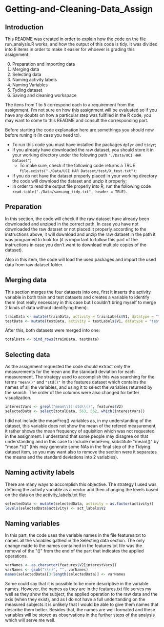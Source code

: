 Getting-and-Cleaning-Data_Assign
================================

Introduction
------------

This README was created in order to explain how the code on the file run_analysis.R works, and how the output of this code is tidy. It was divided into 8 items in order to make it easier for whoever is grading this assignment:

0. Preparation and importing data
1. Merging data
2. Selecting data
3. Naming activity labels
4. Naming Variables
5. Tyding dataset
6. Saving and cleaning workspace

The itens from 1 to 5 correspond each to a requirement from the assignment. I'm not sure on how this assignment will be evaluated so if you have any doubts on how a particular step was fullfiled in the R code, you may want to come to this README and consult the corresponding part.

Before starting the code explanation here are somethings you should now before runing it (in case you need to).
* To run this code you must have installed the packages ```dplyr``` and ```tidyr```;
* If you already have downloaded the raw dataset, you should store it in your working directory under the folowing path ```"./Data/UCI HAR Dataset"```;
  * To make sure, check if the following code returns a TRUE ```file.exists("./Data/UCI HAR Dataset/test/X_test.txt")```;
* If you do not have the dataset properly placed in your working directory the code will download the dataset and unzip it properly;
* In order to read the output file properly into R, run the following code ```read.table("./Data/samsung_tidy.txt", header = TRUE)```.

Preparation
--------------

In this section, the code will check if the raw dataset have already been downloaded and unziped in the correct path. In case you have not downloaded the raw dataset or not placed it properly according to the instructions above, it will download and unzip the raw dataset in the path it was programed to look for (it is important to follow this part of the instructions in case you don't want to download multiple copies of the dataset).

Also in this item, the code will load the used packages and import the used data from raw dataset folder.

Merging data
---------------

This section merges the four datasets into one, first it inserts the activity variable in both train and test datasets and creates a variable to identify them (not really necessary in this case but I couldn't bring myself to merge 2 kinds of data without identifying them):
```R
trainData <- mutate(trainData, activity = trainLabels$V1, datatype = "train")
testData <- mutate(testData, activity = testLabels$V1, datatype = "test")
```

After this, both datasets were merged into one:
```R
totalData <- bind_rows(trainData, testData)
```

Selecting data
--------------

As the assignment requested the code should extract only the measurements for the mean and the standard deviation for each measurement. The strategy used to accomplish this was searching for the terms ```"mean()"``` and ```"std()"``` in the features dataset which contains the names of all the variables, and using it to select the variables returned by the search. The order of the columns were also changed for better visualization.
```R
interestVars <- grepl("mean\\()|std\\()", features$V2)
selectedData <- select(totalData, 563, 562, which(interestVars))
``` 

I did not include the meanFreq() variables as, in my understanding of the dataset, this variable does not show the mean of the refered measurement, it rather shows the mean frequency of aquisition which was not requested in the assignment. I understand that some people may disagree on that understanding and in this case to include meanFreq, substitute "mean\\()" by "mean.*\\()" (this may generate some NAs in the final step of the Tidying dataset item, so you may want also to remove the section were it separates the means and the standard deviations into 2 variables).

Naming activity labels
----------------------

There are many ways to accomplish this objective. The strategy I used was defining the activity variable as a vector and then changing the levels based on the data on the activity_labels.txt file:
```R
selectedData <- mutate(selectedData, activity = as.factor(activity))
levels(selectedData$activity) <- act_labels$V2
```

Naming variables
----------------

In this part, the code uses the variable names in the file features.txt to names all the variables gathed in the Selecting data section. The only change made to the names contained in the features.txt file was the removal of the "()" from the end of the part that indicates the applied operations.
```R
varNames <- as.character(features$V2[interestVars])
varNames <- gsub("\\()", "", varNames)
names(selectedData)[3:length(selectedData)] <- varNames
```

Some could say that it is possible to be more descriptive in the variable names. However, the names as they are in the features.txt file serves my well as they show the subject, the applied operation to the raw data and the axis (when they exist), and as I do not have a full undertanding on the measured subjects it is unlikely that I would be able to give them names that describe them better. Besides that, the names are well formated and these variables will be stored as observations in the further steps of the analysis which will serve me well.















